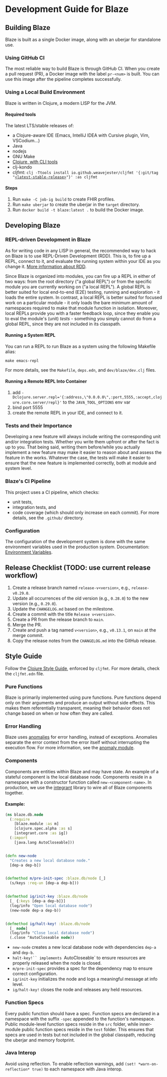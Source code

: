 # Development Guide for Blaze

## Building Blaze

Blaze is built as a single Docker image, along with an uberjar for standalone use.

### Using GitHub CI

The most reliable way to build Blaze is through GitHub CI. When you create a pull request (PR), a Docker image with the label `pr-<num>` is built. You can use this image after the pipeline completes successfully.

### Using a Local Build Environment

Blaze is written in Clojure, a modern LISP for the JVM.

#### Required tools

The latest LTS/stable releases of:
* a Clojure-aware IDE (Emacs, IntelliJ IDEA with Cursive plugin, Vim, VSCodium...)
* Java
* nodejs
* GNU Make
* [Clojure, with CLI tools](https://clojure.org/guides/install_clojure)
* clj-kondo
* cljfmt: `clj -Ttools install io.github.weavejester/cljfmt '{:git/tag "`[`<latest-stable-release>`](https://github.com/weavejester/cljfmt/releases/latest)`"}' :as cljfmt`

#### Steps

1. Run `make -C job-ig build` to create FHIR profiles.
2. Run `make uberjar` to create the uberjar in the `target` directory.
3. Run `docker build -t blaze:latest .` to build the Docker image.

## Developing Blaze

### REPL-driven Development in Blaze

As for writing code in any LISP in general, the recommended way to hack on Blaze is to use REPL-Driven Development (RDD). This is, to fire up a REPL, connect to it, and evaluate the running system within your IDE as you change it. [More information about RDD](https://clojure.org/guides/repl/introduction).

Since Blaze is organized into modules, you can fire up a REPL in either of two ways: from the root directory ("a global REPL") or from the specific module you are currently working on ("a local REPL"). A global REPL is better suited for local end-to-end (E2E) testing, running and exploration - it loads the entire system. In contrast, a local REPL is better suited for focused work on a particular module - it only loads the bare minimum amount of namespaces required to make that module function in isolation. Moreover, local REPLs provide you with a faster feedback loop, since they enable you to eval the module's (unit) *tests* - something you simply cannot do from a global REPL, since they are not included in its classpath.

#### Running a System REPL

You can run a REPL to run Blaze as a system using the following Makefile alias:

```make emacs-repl```

For more details, see the `Makefile`, `deps.edn`, and `dev/blaze/dev.clj` files.

#### Running a Remote REPL Into Container

1. add `-Dclojure.server.repl='{:address,\"0.0.0.0\",:port,5555,:accept,clojure.core.server/repl}'` to the `JAVA_TOOL_OPTIONS` env var
2. bind port 5555
3. create the remote REPL in your IDE, and connect to it.


### Tests and their Importance

Developing a new feature will always include writing the corresponding unit and/or integration tests. Whether you write them upfront or after the fact is up to you. That being said, writing them before/while you actually implement a new feature may make it easier to reason about and assess the feature in the works. Whatever the case, the tests will make it easier to ensure that the new feature is implemented correctly, both at module and system level.

### Blaze's CI Pipeline

This project uses a CI pipeline, which checks:
* unit tests,
* integration tests, and
* code coverage (which should only increase on each commit).
For more details, see the  `.github/` directory.

### Configuration

The configuration of the development system is done with the same environment variables used in the production system.
Documentation: [Environment Variables](docs/deployment/environment-variables.md).

## Release Checklist (TODO: use current release workflow)

1. Create a release branch named `release-v<version>`, e.g., `release-v0.29.0`.
2. Update all occurrences of the old version (e.g., `0.28.0`) to the new version (e.g., `0.29.0`).
3. Update the `CHANGELOG.md` based on the milestone.
4. Create a commit with the title `Release v<version>`.
5. Create a PR from the release branch to `main`.
6. Merge the PR.
7. Create and push a tag named `v<version>`, e.g., `v0.13.1`, on `main` at the merge commit.
8. Copy the release notes from the `CHANGELOG.md` into the GitHub release.

## Style Guide

Follow the [Clojure Style Guide][2], enforced by `cljfmt`. For more details, check the `cljfmt.edn` file.

### Pure Functions

Blaze is primarily implemented using pure functions. Pure functions depend only on their arguments and produce an output without side effects. This makes them referentially transparent, meaning their behavior does not change based on when or how often they are called.

### Error Handling

Blaze uses [anomalies][3] for error handling, instead of exceptions. Anomalies separate the error context from the error itself without interrupting the execution flow. For more information, see the [anomaly module](modules/anomaly/).

### Components

Components are entities within Blaze and may have state.
An example of a stateful component is the local database node.
Components reside in a namespace with a constructor function called `new-<component-name>`.
In production, we use the [integrant][1] library to wire all of Blaze components together.

#### Example:

```clojure
(ns blaze.db.node
  (:require
    [blaze.module :as m]
    [clojure.spec.alpha :as s]
    [integrant.core :as ig])
  (:import
    [java.lang AutoCloseable]))


(defn new-node
  "Creates a new local database node."
  [dep-a dep-b])


(defmethod m/pre-init-spec :blaze.db/node [_]
  (s/keys :req-un [dep-a dep-b]))


(defmethod ig/init-key :blaze.db/node
  [_ {:keys [dep-a dep-b]}]
  (log/info "Open local database node")
  (new-node dep-a dep-b))


(defmethod ig/halt-key! :blaze.db/node
  [_ node]
  (log/info "Close local database node")
  (.close ^AutoCloseable node))
```

* `new-node` creates a new local database node with dependencies `dep-a` and `dep-b`.
* `halt-key!`` implements `AutoCloseable` to ensure resources are properly released when the node is closed.
* `m/pre-init-spec` provides a spec for the dependency map to ensure correct configuration.
* `ig/init-key` initializes the node and logs a meaningful message at info level.
* `ig/halt-key!` closes the node and releases any held resources.

### Function Specs

Every public function should have a spec. Function specs are declared in a namespace with the suffix `-spec` appended to the function's namespace. Public module-level function specs reside in the `src` folder, while inner-module public function specs reside in the `test` folder. This ensures that specs are used in tests but not included in the global classpath, reducing the uberjar and memory footprint.

### Java Interop

Avoid using reflection. To enable reflection warnings, add `(set! *warn-on-reflection* true)` to each namespace with Java interop.

[1]: <https://github.com/weavejester/integrant>
[2]: <https://github.com/bbatsov/clojure-style-guide>
[3]: <https://github.com/cognitect-labs/anomalies/>
